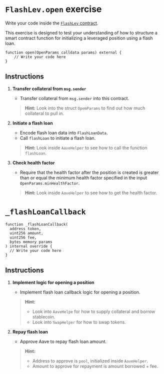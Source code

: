 # `FlashLev.open` exercise

Write your code inside the [`FlashLev` contract](https://github.com/Cyfrin/defi-reth/blob/main/foundry/src/exercises/FlashLev.sol).

This exercise is designed to test your understanding of how to structure a smart contract function for initializing a leveraged position using a flash loan.

```solidity
function open(OpenParams calldata params) external {
    // Write your code here
}
```

## Instructions

1. **Transfer collateral from `msg.sender`**

   - Transfer collateral from `msg.sender` into this contract.

   > **Hint:** Look into the struct `OpemParams` to find out how much collateral to pull in.

2. **Initiate a flash loan**

   - Encode flash loan data into `FlashLoanData`.
   - Call `flashLoan` to initiate a flash loan.

   > **Hint:** Look inside `AaveHelper` to see how to call the function `flashLoan`.

3. **Check health factor**

   - Require that the health factor after the position is created is greater than or equal the minimum health factor specified in the input `OpenParams.minHealthFactor`.

   > **Hint:** Look inside `AaveHelper` to see how to get the health factor.

# `_flashLoanCallback`

```solidity
function _flashLoanCallback(
  address token,
  uint256 amount,
  uint256 fee,
  bytes memory params
) internal override {
  // Write your code here
}
```

## Instructions

1. **Implement logic for opening a position**

   - Implement flash loan callback logic for opening a position.

   > **Hint:**
   >
   > - Look into `AaveHelpe` for how to supply collateral and borrow stablecoin.
   > - Look into `SwapHelper` for how to swap tokens.

2. **Repay flash loan**

   - Approve Aave to repay flash loan amount.

   > **Hint:**
   >
   > - Address to approve is `pool`, initialized inside `AaveHelper`.
   > - Amount to approve for repayment is amount borrowed + fee.

